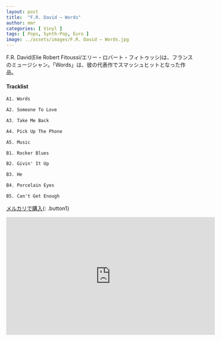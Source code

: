 ```yaml
---
layout: post
title:  "F.R. David – Words"
author: mmr
categories: [ Vinyl ]
tags: [ Pops, Synth-Pop, Euro ]
image: ../assets/images/F.R. David – Words.jpg
---
```


F.R. David(Elie Robert Fitoussi/エリー・ロバート・フィトゥッシ)は、フランスのミュージシャン。「Words」は、彼の代表作でスマッシュヒットとなった作品。

#### Tracklist
```md
A1. Words

A2. Someone To Love

A3. Take Me Back

A4. Pick Up The Phone

A5. Music

B1. Rocker Blues

B2. Givin' It Up

B3. He

B4. Porcelain Eyes

B5. Can't Get Enough
```

[メルカリで購入](https://jp.mercari.com/item/m12381880039?afid=6142608987){: .button1}

<iframe width="560" height="315" src="https://www.youtube.com/embed/uMLvZjidkHk?si=xu4DoC7NL5vVTpDZ" title="YouTube video player" frameborder="0" allow="accelerometer; autoplay; clipboard-write; encrypted-media; gyroscope; picture-in-picture; web-share" referrerpolicy="strict-origin-when-cross-origin" allowfullscreen></iframe>